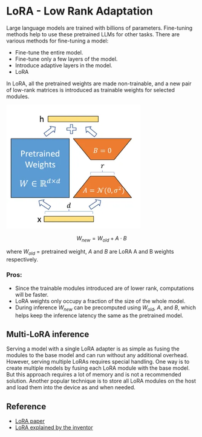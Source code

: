 # LoRA - Low Rank Adaptation

Large language models are trained with billions of parameters. Fine-tuning methods help to use these pretrained LLMs for other tasks. There are various methods for fine-tuning a model:

* Fine-tune the entire model.
* Fine-tune only a few layers of the model.
* Introduce adaptive layers in the model.
* LoRA

In LoRA, all the pretrained weights are made non-trainable, and a new pair of low-rank matrices is introduced as trainable weights for selected modules.

![LoRA](/notes/dl/assets/lora.png)

$$W_{new} = W_{old} + A \cdot B$$

where $W_{old}$ = pretrained weight, $A$ and $B$ are LoRA A and B weights respectively.

### Pros:
* Since the trainable modules introduced are of lower rank, computations will be faster.
* LoRA weights only occupy a fraction of the size of the whole model.
* During inference $W_{new}$ can be precomputed using $W_{old}$, $A$, and $B$, which helps keep the inference latency the same as the pretrained model.

## Multi-LoRA inference
Serving a model with a single LoRA adapter is as simple as fusing the modules to the base model and can run without any additional overhead. However, serving multiple LoRAs requires special handling. One way is to create multiple models by fusing each LoRA module with the base model. But this approach requires a lot of memory and is not a recommended solution. Another popular technique is to store all LoRA modules on the host and load them into the device as and when needed.

## Reference
* [LoRA paper](https://arxiv.org/abs/2106.09685)
* [LoRA explained by the inventor](https://www.youtube.com/watch?v=DhRoTONcyZE)